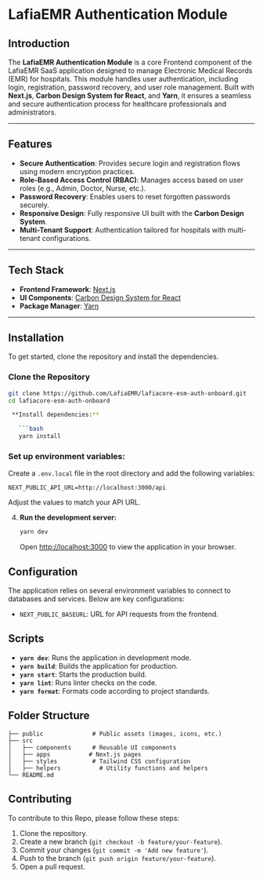 # **LafiaEMR Authentication Module**

## **Introduction**

The **LafiaEMR Authentication Module** is a core Frontend component of the LafiaEMR SaaS application designed to manage Electronic Medical Records (EMR) for hospitals. This module handles user authentication, including login, registration, password recovery, and user role management. Built with **Next.js**, **Carbon Design System for React**, and **Yarn**, it ensures a seamless and secure authentication process for healthcare professionals and administrators.

---

## **Features**

- **Secure Authentication**: Provides secure login and registration flows using modern encryption practices.
- **Role-Based Access Control (RBAC)**: Manages access based on user roles (e.g., Admin, Doctor, Nurse, etc.).
- **Password Recovery**: Enables users to reset forgotten passwords securely.
- **Responsive Design**: Fully responsive UI built with the **Carbon Design System**.
- **Multi-Tenant Support**: Authentication tailored for hospitals with multi-tenant configurations.

---

## **Tech Stack**

- **Frontend Framework**: [Next.js](https://nextjs.org/)
- **UI Components**: [Carbon Design System for React](https://react.carbondesignsystem.com/)
- **Package Manager**: [Yarn](https://yarnpkg.com/)

---

## **Installation**

To get started, clone the repository and install the dependencies.

### **Clone the Repository**

````bash
git clone https://github.com/LafiaEMR/lafiacore-esm-auth-onboard.git
cd lafiacore-esm-auth-onboard

 **Install dependencies:**

   ```bash
   yarn install
````

### **Set up environment variables:**

Create a `.env.local` file in the root directory and add the following variables:

```plaintext
NEXT_PUBLIC_API_URL=http://localhost:3000/api
```

Adjust the values to match your API URL.

4. **Run the development server:**

   ```bash
   yarn dev
   ```

   Open [http://localhost:3000](http://localhost:3000) to view the application in your browser.

## Configuration

The application relies on several environment variables to connect to databases and services. Below are key configurations:

- `NEXT_PUBLIC_BASEURL`: URL for API requests from the frontend.

## Scripts

- **`yarn dev`**: Runs the application in development mode.
- **`yarn build`**: Builds the application for production.
- **`yarn start`**: Starts the production build.
- **`yarn lint`**: Runs linter checks on the code.
- **`yarn format`**: Formats code according to project standards.

## Folder Structure

```plaintext
├── public              # Public assets (images, icons, etc.)
├── src
│   ├── components      # Reusable UI components
│   ├── apps           # Next.js pages
│   ├── styles          # Tailwind CSS configuration
│   ├── helpers           # Utility functions and helpers
└── README.md
```

## Contributing

To contribute to this Repo, please follow these steps:

1. Clone the repository.
2. Create a new branch (`git checkout -b feature/your-feature`).
3. Commit your changes (`git commit -m 'Add new feature'`).
4. Push to the branch (`git push origin feature/your-feature`).
5. Open a pull request.
